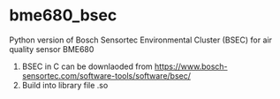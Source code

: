 # bme680_bsec
Python version of Bosch Sensortec Environmental Cluster (BSEC) for air quality sensor BME680

1. BSEC in C can be downlaoded from https://www.bosch-sensortec.com/software-tools/software/bsec/
2. Build into library file .so

